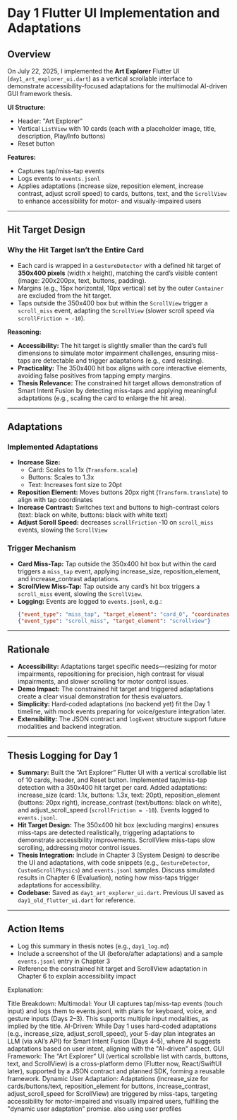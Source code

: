 # Day 1 Flutter UI Implementation and Adaptations

## Overview

On July 22, 2025, I implemented the **Art Explorer** Flutter UI (`day1_art_explorer_ui.dart`) as a vertical scrollable interface to demonstrate accessibility-focused adaptations for the multimodal AI-driven GUI framework thesis.

**UI Structure:**
- Header: "Art Explorer"
- Vertical `ListView` with 10 cards (each with a placeholder image, title, description, Play/Info buttons)
- Reset button

**Features:**
- Captures tap/miss-tap events
- Logs events to `events.jsonl`
- Applies adaptations (increase size, reposition element, increase contrast, adjust scroll speed) to cards, buttons, text, and the `ScrollView` to enhance accessibility for motor- and visually-impaired users

---

## Hit Target Design

### Why the Hit Target Isn’t the Entire Card

- Each card is wrapped in a `GestureDetector` with a defined hit target of **350x400 pixels** (width x height), matching the card’s visible content (image: 200x200px, text, buttons, padding).
- Margins (e.g., 15px horizontal, 10px vertical) set by the outer `Container` are excluded from the hit target.
- Taps outside the 350x400 box but within the `ScrollView` trigger a `scroll_miss` event, adapting the `ScrollView` (slower scroll speed via `scrollFriction = -10`).

**Reasoning:**
- **Accessibility:** The hit target is slightly smaller than the card’s full dimensions to simulate motor impairment challenges, ensuring miss-taps are detectable and trigger adaptations (e.g., card resizing).
- **Practicality:** The 350x400 hit box aligns with core interactive elements, avoiding false positives from tapping empty margins.
- **Thesis Relevance:** The constrained hit target allows demonstration of Smart Intent Fusion by detecting miss-taps and applying meaningful adaptations (e.g., scaling the card to enlarge the hit area).

---

## Adaptations

### Implemented Adaptations

- **Increase Size:**
    - Card: Scales to 1.1x (`Transform.scale`)
    - Buttons: Scales to 1.3x
    - Text: Increases font size to 20pt
- **Reposition Element:** Moves buttons 20px right (`Transform.translate`) to align with tap coordinates
- **Increase Contrast:** Switches text and buttons to high-contrast colors (text: black on white, buttons: black with white text)
- **Adjust Scroll Speed:** decreases `scrollFriction` -10 on `scroll_miss` events, slowing the `ScrollView`

### Trigger Mechanism

- **Card Miss-Tap:** Tap outside the 350x400 hit box but within the card triggers a `miss_tap` event, applying increase_size, reposition_element, and increase_contrast adaptations.
- **ScrollView Miss-Tap:** Tap outside any card’s hit box triggers a `scroll_miss` event, slowing the `ScrollView`.
- **Logging:** Events are logged to `events.jsonl`, e.g.:
    ```json
    {"event_type": "miss_tap", "target_element": "card_0", "coordinates": {"x": 100, "y": 200}}
    {"event_type": "scroll_miss", "target_element": "scrollview"}
    ```

---

## Rationale

- **Accessibility:** Adaptations target specific needs—resizing for motor impairments, repositioning for precision, high contrast for visual impairments, and slower scrolling for motor control issues.
- **Demo Impact:** The constrained hit target and triggered adaptations create a clear visual demonstration for thesis evaluators.
- **Simplicity:** Hard-coded adaptations (no backend yet) fit the Day 1 timeline, with mock events preparing for voice/gesture integration later.
- **Extensibility:** The JSON contract and `logEvent` structure support future modalities and backend integration.

---

## Thesis Logging for Day 1

- **Summary:** Built the “Art Explorer” Flutter UI with a vertical scrollable list of 10 cards, header, and Reset button. Implemented tap/miss-tap detection with a 350x400 hit target per card. Added adaptations: increase_size (card: 1.1x, buttons: 1.3x, text: 20pt), reposition_element (buttons: 20px right), increase_contrast (text/buttons: black on white), and adjust_scroll_speed (`scrollFriction = -10`). Events logged to `events.jsonl`.
- **Hit Target Design:** The 350x400 hit box (excluding margins) ensures miss-taps are detected realistically, triggering adaptations to demonstrate accessibility improvements. ScrollView miss-taps slow scrolling, addressing motor control issues.
- **Thesis Integration:** Include in Chapter 3 (System Design) to describe the UI and adaptations, with code snippets (e.g., `GestureDetector`, `CustomScrollPhysics`) and `events.jsonl` samples. Discuss simulated results in Chapter 6 (Evaluation), noting how miss-taps trigger adaptations for accessibility.
- **Codebase:** Saved as `day1_art_explorer_ui.dart`. Previous UI saved as `day1_old_flutter_ui.dart` for reference.

---

## Action Items

- Log this summary in thesis notes (e.g., `day1_log.md`)
- Include a screenshot of the UI (before/after adaptations) and a sample `events.jsonl` entry in Chapter 3
- Reference the constrained hit target and ScrollView adaptation in Chapter 6 to explain accessibility impact


Explanation:

Title Breakdown:
Multimodal: Your UI captures tap/miss-tap events (touch input) and logs them to events.jsonl, with plans for keyboard, voice, and gesture inputs (Days 2–3). This supports multiple input modalities, as implied by the title.
AI-Driven: While Day 1 uses hard-coded adaptations (e.g., increase_size, adjust_scroll_speed), your 5-day plan integrates an LLM (via xAI’s API) for Smart Intent Fusion (Days 4–5), where AI suggests adaptations based on user intent, aligning with the "AI-driven" aspect.
GUI Framework: The “Art Explorer” UI (vertical scrollable list with cards, buttons, text, and ScrollView) is a cross-platform demo (Flutter now, React/SwiftUI later), supported by a JSON contract and planned SDK, forming a reusable framework.
Dynamic User Adaptation: Adaptations (increase_size for cards/buttons/text, reposition_element for buttons, increase_contrast, adjust_scroll_speed for ScrollView) are triggered by miss-taps, targeting accessibility for motor-impaired and visually impaired users, fulfilling the "dynamic user adaptation" promise. also using user profiles